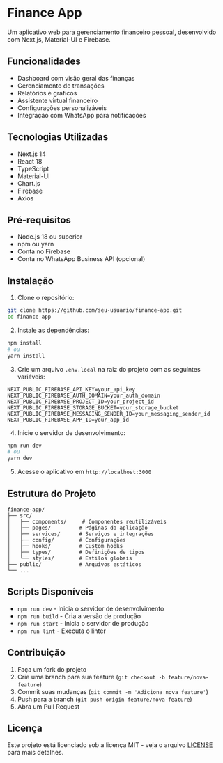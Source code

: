 # Finance App

Um aplicativo web para gerenciamento financeiro pessoal, desenvolvido com Next.js, Material-UI e Firebase.

## Funcionalidades

- Dashboard com visão geral das finanças
- Gerenciamento de transações
- Relatórios e gráficos
- Assistente virtual financeiro
- Configurações personalizáveis
- Integração com WhatsApp para notificações

## Tecnologias Utilizadas

- Next.js 14
- React 18
- TypeScript
- Material-UI
- Chart.js
- Firebase
- Axios

## Pré-requisitos

- Node.js 18 ou superior
- npm ou yarn
- Conta no Firebase
- Conta no WhatsApp Business API (opcional)

## Instalação

1. Clone o repositório:
```bash
git clone https://github.com/seu-usuario/finance-app.git
cd finance-app
```

2. Instale as dependências:
```bash
npm install
# ou
yarn install
```

3. Crie um arquivo `.env.local` na raiz do projeto com as seguintes variáveis:
```
NEXT_PUBLIC_FIREBASE_API_KEY=your_api_key
NEXT_PUBLIC_FIREBASE_AUTH_DOMAIN=your_auth_domain
NEXT_PUBLIC_FIREBASE_PROJECT_ID=your_project_id
NEXT_PUBLIC_FIREBASE_STORAGE_BUCKET=your_storage_bucket
NEXT_PUBLIC_FIREBASE_MESSAGING_SENDER_ID=your_messaging_sender_id
NEXT_PUBLIC_FIREBASE_APP_ID=your_app_id
```

4. Inicie o servidor de desenvolvimento:
```bash
npm run dev
# ou
yarn dev
```

5. Acesse o aplicativo em `http://localhost:3000`

## Estrutura do Projeto

```
finance-app/
├── src/
│   ├── components/     # Componentes reutilizáveis
│   ├── pages/         # Páginas da aplicação
│   ├── services/      # Serviços e integrações
│   ├── config/        # Configurações
│   ├── hooks/         # Custom hooks
│   ├── types/         # Definições de tipos
│   └── styles/        # Estilos globais
├── public/            # Arquivos estáticos
└── ...
```

## Scripts Disponíveis

- `npm run dev` - Inicia o servidor de desenvolvimento
- `npm run build` - Cria a versão de produção
- `npm run start` - Inicia o servidor de produção
- `npm run lint` - Executa o linter

## Contribuição

1. Faça um fork do projeto
2. Crie uma branch para sua feature (`git checkout -b feature/nova-feature`)
3. Commit suas mudanças (`git commit -m 'Adiciona nova feature'`)
4. Push para a branch (`git push origin feature/nova-feature`)
5. Abra um Pull Request

## Licença

Este projeto está licenciado sob a licença MIT - veja o arquivo [LICENSE](LICENSE) para mais detalhes.
